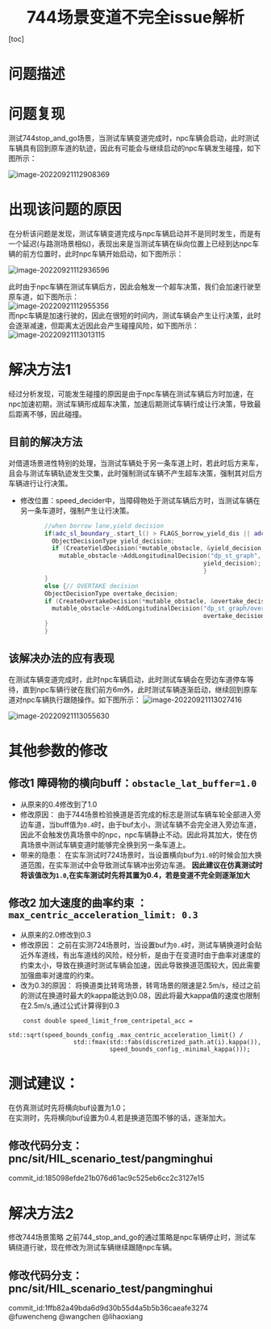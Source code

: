 <center><span style="font-size:2rem;font-weight:bold;">744场景变道不完全issue解析</span></center>

<div style="page-break-after: always;"></div>

[toc]

<div style="page-break-after: always;"></div>

# 问题描述

# 问题复现
测试744stop_and_go场景，当测试车辆变道完成时，npc车辆会启动，此时测试车辆具有回到原车道的轨迹，因此有可能会与继续启动的npc车辆发生碰撞，如下图所示：

![image-20220921112908369](744场景变道不完全issue.assets/image-20220921112908369.png)   

# 出现该问题的原因
在分析该问题是发现，测试车辆变道完成与npc车辆启动并不是同时发生，而是有一个延迟(与路测场景相似)，表现出来是当测试车辆在纵向位置上已经到达npc车辆的前方位置时，此时npc车辆开始启动，如下图所示：

![image-20220921112936596](744场景变道不完全issue.assets/image-20220921112936596.png)

此时由于npc车辆在测试车辆后方，因此会触发一个超车决策，我们会加速行驶至原车道，如下图所示：   
![image-20220921112955356](744场景变道不完全issue.assets/image-20220921112955356.png)    
而npc车辆是加速行驶的，因此在很短的时间内，测试车辆会产生让行决策，此时会逐渐减速，但距离太近因此会产生碰撞风险，如下图所示：   
![image-20220921113013115](744场景变道不完全issue.assets/image-20220921113013115.png)

# 解决方法1
经过分析发现，可能发生碰撞的原因是由于npc车辆在测试车辆后方时加速，在npc加速初期，测试车辆形成超车决策，加速后期测试车辆行成让行决策，导致最后距离不够，因此碰撞。
## 目前的解决方法
对借道场景进性特别的处理，当测试车辆处于另一条车道上时，若此时后方来车，且会与测试车辆轨迹发生交集，此时强制测试车辆不产生超车决策，强制其对后方车辆进行让行决策。
* 修改位置：speed_decider中，当障碍物处于测试车辆后方时，当测试车辆在另一条车道时，强制产生让行决策。
```C++
          //when borrow lane,yield decision
          if(adc_sl_boundary_.start_l() > FLAGS_borrow_yield_dis || adc_sl_boundary_.end_l() < -FLAGS_borrow_yield_dis){
            ObjectDecisionType yield_decision;
            if (CreateYieldDecision(*mutable_obstacle, &yield_decision,&obs_flags)) {
              mutable_obstacle->AddLongitudinalDecision("dp_st_graph",
                                                      yield_decision);
                                                      }
          }
          else {// OVERTAKE decision
          ObjectDecisionType overtake_decision;
          if (CreateOvertakeDecision(*mutable_obstacle, &overtake_decision)) {
            mutable_obstacle->AddLongitudinalDecision("dp_st_graph/overtake",
                                                      overtake_decision);
          }
          }
```
## 该解决办法的应有表现
在测试车辆变道完成时，此时npc车辆启动，此时测试车辆会在旁边车道停车等待，直到npc车辆行驶在我们前方6m外，此时测试车辆逐渐启动，继续回到原车道对npc车辆执行跟随操作。如下图所示：
![image-20220921113027416](744场景变道不完全issue.assets/image-20220921113027416.png) 

![image-20220921113055630](744场景变道不完全issue.assets/image-20220921113055630.png)   

# 其他参数的修改

## 修改1 障碍物的横向buff：`obstacle_lat_buffer=1.0`
* 从原来的0.4修改到了1.0
* 修改原因：
由于744场景检验换道是否完成的标志是测试车辆车轮全部进入旁边车道，当buff值为`0.4`时，由于buf太小，测试车辆不会完全进入旁边车道，因此不会触发仿真场景中的npc，npc车辆静止不动。因此将其加大，使在仿真场景中测试车辆变道时能够完全换到另一条车道上。
* 带来的隐患：
在实车测试时724场景时，当设置横向buf为`1.0`的时候会加大换道范围，在实车测试中会导致测试车辆冲出旁边车道。
**因此建议在仿真测试时将该值改为`1.0`,在实车测试时先将其置为0.4，若是变道不完全则逐渐加大**

## 修改2 加大速度的曲率约束 ：` max_centric_acceleration_limit: 0.3`
* 从原来的2.0修改到0.3
* 修改原因：
之前在实测724场景时，当设置buf为`0.4`时，测试车辆换道时会贴近外车道线，有出车道线的风险，经分析，是由于在变道时由于曲率对速度的约束太小，导致在换道时测试车辆会加速，因此导致换道范围较大，因此需要加强曲率对速度的约束。
* 改为0.3的原因：
将换道类比转弯场景，转弯场景的限速是2.5m/s，经过之前的测试在换道时最大的kappa能达到0.08，因此将最大kappa值的速度也限制在2.5m/s,通过公式计算得到0.3
```
    const double speed_limit_from_centripetal_acc =
        std::sqrt(speed_bounds_config_.max_centric_acceleration_limit() /
                  std::fmax(std::fabs(discretized_path.at(i).kappa()),
                            speed_bounds_config_.minimal_kappa()));
```
# 测试建议：
在仿真测试时先将横向buf设置为1.0；   
在实测时，先将横向buf设置为0.4,若是换道范围不够的话，逐渐加大。
## 修改代码分支：pnc/sit/HIL_scenario_test/pangminghui
commit_id:185098efde21b076d61ac9c525eb6cc2c3127e15      

# 解决方法2
修改744场景策略
之前744_stop_and_go的通过策略是npc车辆停止时，测试车辆绕道行驶，现在修改为测试车辆继续跟随npc车辆。

## 修改代码分支：pnc/sit/HIL_scenario_test/pangminghui
commit_id:1ffb82a49bda6d9d30b55d4a5b5b36caeafe3274      
@fuwencheng @wangchen @lihaoxiang